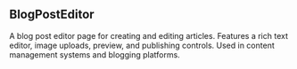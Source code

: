## BlogPostEditor
A blog post editor page for creating and editing articles. Features a rich text editor, image uploads, preview, and publishing controls. Used in content management systems and blogging platforms.
